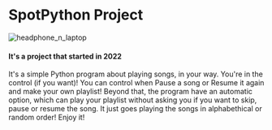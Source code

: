 # SpotPython Project
![headphone_n_laptop](https://github.com/user-attachments/assets/f9cb7cf8-187f-4f2d-b135-6f8365fa532a)

#### It's a project that started in 2022

It's a simple Python program about playing songs, in your way. You're in the control (if you want)!
You can control when Pause a song or Resume it again and make your own playlist! Beyond that, the program have an automatic option, which can play your playlist without asking you if you want to skip, pause or resume the song. It just goes playing the songs in alphabethical or random order!
Enjoy it!


